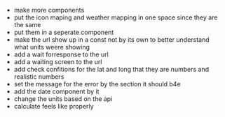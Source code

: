 - make more components
- put the icon maping and weather mapping in one space since they are the same
- put them in a seperate component
- make the url show up in a const not by its own to better understand what units weere showing
- add a wait forresponse to the url
- add a waiting screen to the url
- add check confitions for the lat and long that they are numbers and realistic numbers
- set the message for the error by the section it should b4e
- add the date component by it
- change the units  based on the api
- calculate feels like properly
